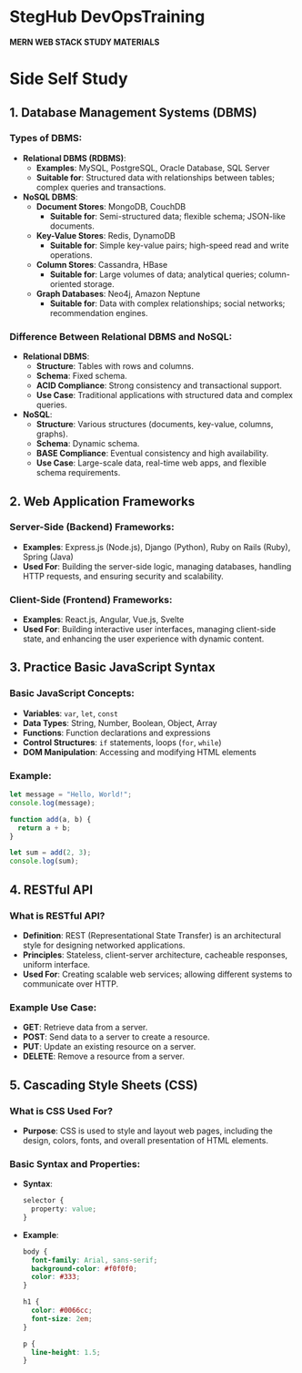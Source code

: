 # StegHub DevOpsTraining
**MERN WEB STACK STUDY MATERIALS**

# Side Self Study

## 1. Database Management Systems (DBMS)

### Types of DBMS:
- **Relational DBMS (RDBMS)**:
  - **Examples**: MySQL, PostgreSQL, Oracle Database, SQL Server
  - **Suitable for**: Structured data with relationships between tables; complex queries and transactions.
- **NoSQL DBMS**:
  - **Document Stores**: MongoDB, CouchDB
    - **Suitable for**: Semi-structured data; flexible schema; JSON-like documents.
  - **Key-Value Stores**: Redis, DynamoDB
    - **Suitable for**: Simple key-value pairs; high-speed read and write operations.
  - **Column Stores**: Cassandra, HBase
    - **Suitable for**: Large volumes of data; analytical queries; column-oriented storage.
  - **Graph Databases**: Neo4j, Amazon Neptune
    - **Suitable for**: Data with complex relationships; social networks; recommendation engines.

### Difference Between Relational DBMS and NoSQL:
- **Relational DBMS**:
  - **Structure**: Tables with rows and columns.
  - **Schema**: Fixed schema.
  - **ACID Compliance**: Strong consistency and transactional support.
  - **Use Case**: Traditional applications with structured data and complex queries.
- **NoSQL**:
  - **Structure**: Various structures (documents, key-value, columns, graphs).
  - **Schema**: Dynamic schema.
  - **BASE Compliance**: Eventual consistency and high availability.
  - **Use Case**: Large-scale data, real-time web apps, and flexible schema requirements.

## 2. Web Application Frameworks

### Server-Side (Backend) Frameworks:
- **Examples**: Express.js (Node.js), Django (Python), Ruby on Rails (Ruby), Spring (Java)
- **Used For**: Building the server-side logic, managing databases, handling HTTP requests, and ensuring security and scalability.

### Client-Side (Frontend) Frameworks:
- **Examples**: React.js, Angular, Vue.js, Svelte
- **Used For**: Building interactive user interfaces, managing client-side state, and enhancing the user experience with dynamic content.

## 3. Practice Basic JavaScript Syntax

### Basic JavaScript Concepts:
- **Variables**: `var`, `let`, `const`
- **Data Types**: String, Number, Boolean, Object, Array
- **Functions**: Function declarations and expressions
- **Control Structures**: `if` statements, loops (`for`, `while`)
- **DOM Manipulation**: Accessing and modifying HTML elements

### Example:
```javascript
let message = "Hello, World!";
console.log(message);

function add(a, b) {
  return a + b;
}

let sum = add(2, 3);
console.log(sum);
```

## 4. RESTful API

### What is RESTful API?
- **Definition**: REST (Representational State Transfer) is an architectural style for designing networked applications.
- **Principles**: Stateless, client-server architecture, cacheable responses, uniform interface.
- **Used For**: Creating scalable web services; allowing different systems to communicate over HTTP.

### Example Use Case:
- **GET**: Retrieve data from a server.
- **POST**: Send data to a server to create a resource.
- **PUT**: Update an existing resource on a server.
- **DELETE**: Remove a resource from a server.

## 5. Cascading Style Sheets (CSS)

### What is CSS Used For?
- **Purpose**: CSS is used to style and layout web pages, including the design, colors, fonts, and overall presentation of HTML elements.

### Basic Syntax and Properties:
- **Syntax**:
  ```css
  selector {
    property: value;
  }
  ```
- **Example**:
  ```css
  body {
    font-family: Arial, sans-serif;
    background-color: #f0f0f0;
    color: #333;
  }

  h1 {
    color: #0066cc;
    font-size: 2em;
  }

  p {
    line-height: 1.5;
  }
  ```